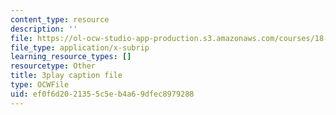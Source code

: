 ```yaml
---
content_type: resource
description: ''
file: https://ol-ocw-studio-app-production.s3.amazonaws.com/courses/18-06sc-linear-algebra-fall-2011/ef0f6d2021355c5eb4a69dfec8979288_wuyAeWE3iIM.vtt
file_type: application/x-subrip
learning_resource_types: []
resourcetype: Other
title: 3play caption file
type: OCWFile
uid: ef0f6d20-2135-5c5e-b4a6-9dfec8979288
---
```

